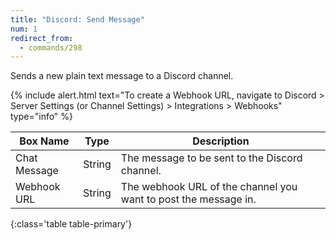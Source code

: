 ```yaml
---
title: "Discord: Send Message"
num: 1
redirect_from:
  - commands/298
---
```


Sends a new plain text message to a Discord channel.

{% include alert.html text="To create a Webhook URL, navigate to Discord > Server Settings (or Channel Settings) > Integrations > Webhooks" type="info" %}

| Box Name | Type | Description | 
|-------|--------|--------|
|Chat Message|String|The message to be sent to the Discord channel.
|Webhook URL|String|The webhook URL of the channel you want to post the message in.
{:class='table table-primary'}









